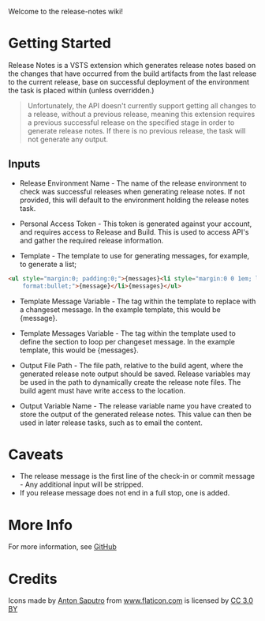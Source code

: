 Welcome to the release-notes wiki!

# Getting Started
Release Notes is a VSTS extension which generates release notes based on the changes that have occurred from the build artifacts from the last release to the current release, base on successful deployment of the environment the task is placed within (unless overridden.)

> Unfortunately, the API doesn't currently support getting all changes to a release, without a previous release, meaning this extension requires a previous successful release on the specified stage in order to generate release notes. If there is no previous release, the task will not generate any output.

## Inputs
* Release Environment Name - The name of the release environment to check was successful releases when generating release notes. If not provided, this will default to the environment holding the release notes task.

* Personal Access Token - This token is generated against your account, and requires access to Release and Build. This is used to access API's and gather the required release information.

* Template - The template to use for generating messages, for example, to generate a list;
```html
<ul style="margin:0; padding:0;">{messages}<li style="margin:0 0 1em; list-style:disc inside; mso-special-
    format:bullet;">{message}</li>{messages}</ul>
```

* Template Message Variable - The tag within the template to replace with a changeset message. In the example template, this would be {message}.

* Template Messages Variable - The tag within the template used to define the section to loop per changeset message. In the example template, this would be {messages}.

* Output File Path - The file path, relative to the build agent, where the generated release note output should be saved. Release variables may be used in the path to dynamically create the release note files. The build agent must have write access to the location.

* Output Variable Name - The release variable name you have created to store the output of the generated release notes. This value can then be used in later release tasks, such as to email the content.

# Caveats
* The release message is the first line of the check-in or commit message - Any additional input will be stripped.
* If you release message does not end in a full stop, one is added.

# More Info
For more information, see [GitHub](https://github.com/AdamRiddick/release-notes/wiki/)

# Credits
<div>Icons made by <a href="https://www.flaticon.com/authors/anton-saputro" title="Anton Saputro">Anton Saputro</a> from <a href="https://www.flaticon.com/" title="Flaticon">www.flaticon.com</a> is licensed by <a href="http://creativecommons.org/licenses/by/3.0/" title="Creative Commons BY 3.0" target="_blank">CC 3.0 BY</a></div>
